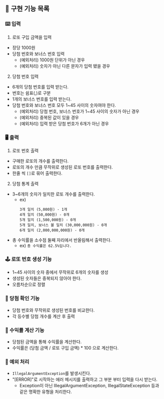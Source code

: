 ## 🚀 구현 기능 목록

### ⌨️ 입력

1. 로또 구입 금액을 입력

- 장당 1000원
- 당첨 번호와 보너스 번호 입력
    - (예외처리) 1000원 단위가 아닌 경우
    - (예외처리) 숫자가 아닌 다른 문자가 입력 됐을 경우

2. 당첨 번호 입력

- 6개의 당첨 번호를 입력 받는다.
- 번호는 쉼표(,)로 구분
- 1개의 보너스 번호를 입력 받는다.
- 당첨 번호와 보너스 번호 모두 1~45 사이의 숫자여야 한다.
    - (예외처리) 당첨 번호, 보너스 번호가 1~45 사이의 숫자가 아닌 경우
    - (예외처리) 중복된 값이 있을 경우
    - (예외처리) 입력 받은 당첨 번호가 6개가 아닌 경우

### 🖥️ 출력

1. 로또 번호 출력

- 구매한 로또의 개수를 출력한다.
- 로또의 개수 만큼 무작위로 생성된 로또 번호를 출력한다.
- 한줄 씩 `[]`로 묶어 출력한다.

2. 당첨 통계 출력

- 3~6개의 숫자가 일치한 로또 개수를 출력한다.
    - ex)
       ````
       3개 일치 (5,000원) - 1개
       4개 일치 (50,000원) - 0개
       5개 일치 (1,500,000원) - 0개
       5개 일치, 보너스 볼 일치 (30,000,000원) - 0개
       6개 일치 (2,000,000,000원) - 0개

- 총 수익률을 소수점 둘째 자리에서 반올림해서 출력한다.
    - ex) `총 수익률은 62.5%입니다.`

### 🕹️ 로또 번호 생성 기능

- 1~45 사이의 숫자 중에서 무작위로 6개의 숫자를 생성
- 생성된 숫자들은 중복되지 않아야 한다.
- 오름차순으로 정렬

### 🎊 당첨 확인 기능

- 당첨 번호와 무작위로 생성된 번호를 비교한다.
- 각 등수별 당첨 개수를 계산 후 출력

### 🧮 수익률 계산 기능

- 당첨된 금액을 통해 수익률을 계산한다.
- 수익률은 (당첨 금액 / 로또 구입 금액) * 100 으로 계산한다.

### 📍 예외 처리

- `IllegalArgumentException`를 발생시킨다.
- "[ERROR]"로 시작하는 에러 메시지를 출력하고 그 부분 부터 입력을 다시 받는다.
    - Exception이 아닌 IllegalArgumentException, IllegalStateException 등과 같은 명확한 유형을 처리한다. 